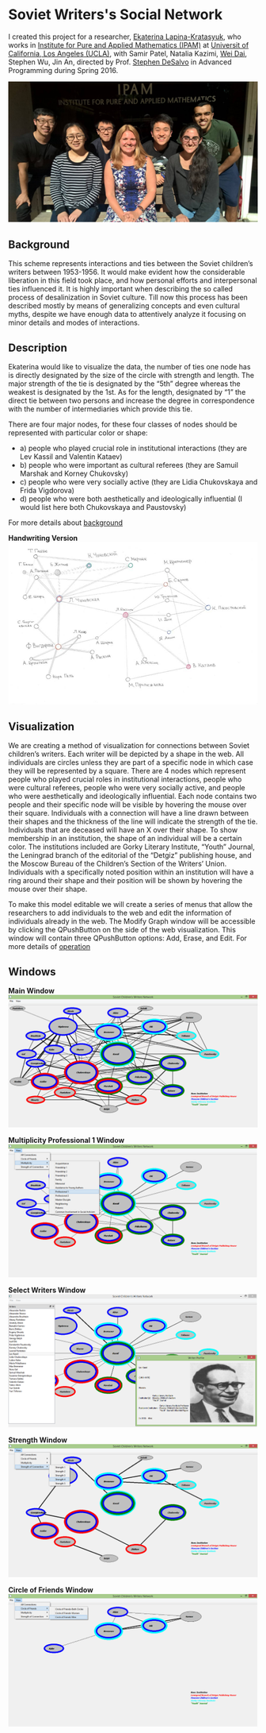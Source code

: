 # Soviet Writers's Social Network

I created this project for a researcher, [Ekaterina Lapina-Kratasyuk](https://www.hse.ru/en/org/persons/11730611), who works in [Institute for Pure and Applied Mathematics (IPAM)](http://www.ipam.ucla.edu/) at [Universit of California, Los Angeles (UCLA)](http://www.ucla.edu/), with Samir Patel, Natalia Kazimi, [Wei Dai](https://www.linkedin.com/in/weidai1994/), Stephen Wu, Jin An, directed by Prof. [Stephen DeSalvo](https://sites.google.com/site/stephendesalvo/) in Advanced Programming during Spring 2016.

![Screenshot](./images/IPAMprojectGroup.jpg)

## Background

This scheme represents interactions and ties between the Soviet children’s writers between 1953-1956. It would make evident how the considerable liberation in this field took place, and how personal efforts and interpersonal ties influenced it. It is highly important when describing the so called process of desalinization in Soviet culture. Till now this process has been described mostly by means of generalizing concepts and even cultural myths, despite we have enough data to attentively analyze it focusing on minor details and modes of interactions.

## Description

Ekaterina would like to visualize the data, the number of ties one node has is directly designated by the size of the circle with strength and length. The major strength of the tie is designated by the “5th” degree whereas the weakest is designated by the 1st. As for the length, designated by “1” the direct tie between two persons and increase the degree in correspondence with the number of intermediaries which provide this tie.

There are four major nodes, for these four classes of nodes should be represented with particular color or shape:

- a) people who played crucial role in institutional interactions (they are Lev Kassil and Valentin Kataev)
- b) people who were important as cultural referees (they are Samuil Marshak and Korney Chukovsky)
- c) people who were very socially active (they are Lidia Chukovskaya and Frida Vigdorova)
- d) people who were both aesthetically and ideologically influential (I would list here both Chukovskaya and Paustovsky)

For more details about [background](./data/Backgroud.pdf)

**Handwriting Version**
![Screenshot](./images/preMainWindows.jpg)

## Visualization

We are creating a method of visualization for connections between Soviet children’s writers. Each writer will be depicted by a shape in the web. All individuals are circles unless they are part of a specific node in which case they will be represented by a square. There are 4 nodes which represent people who played crucial roles in institutional interactions, people who were cultural referees, people who were very socially active, and people who were aesthetically and ideologically influential. Each node contains two people and their specific node will be visible by hovering the mouse over their square. Individuals with a connection will have a line drawn between their shapes and the thickness of the line will indicate the strength of the tie. Individuals that are deceased will have an X over their shape. To show membership in an institution, the shape of an individual will be a certain color. The institutions included are Gorky Literary Institute, “Youth” Journal, the Leningrad branch of the editorial of the “Detgiz” publishing house, and the Moscow Bureau of the Children’s Section of the Writers’ Union. Individuals with a specifically noted position within an institution will have a ring around their shape and their position will be shown by hovering the mouse over their shape.

To make this model editable we will create a series of menus that allow the researchers to add individuals to the web and edit the information of individuals already in the web. The Modify Graph window will be accessible by clicking the QPushButton on the side of the web visualization. This window will contain three QPushButton options: Add, Erase, and Edit. For more details of [operation](./data/Operation.pdf)

## Windows

**Main Window**
![Screenshot](./images/mainWindow.jpg)

**Multiplicity Professional 1 Window**
![Screenshot](./images/multiplicityProfessionalExample.png)

**Select Writers Window**
![Screenshot](./images/selectWriterExample.png)

**Strength Window**
![Screenshot](./images/strengthExample.png)

**Circle of Friends Window**
![Screenshot](./images/circleoffriendsExample.png)
